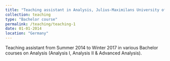```yaml
---
title: "Teaching assistant in Analysis, Julius-Maximilans University of Würzburg"
collection: teaching
type: "Bachelor course"
permalink: /teaching/teaching-1
date: 01-01-2014
location: "Germany"
---
```

Teaching assistant from Summer 2014 to Winter 2017 in various Bachelor courses on Analysis (Analysis I, Analysis II & Advanced Analysis).
